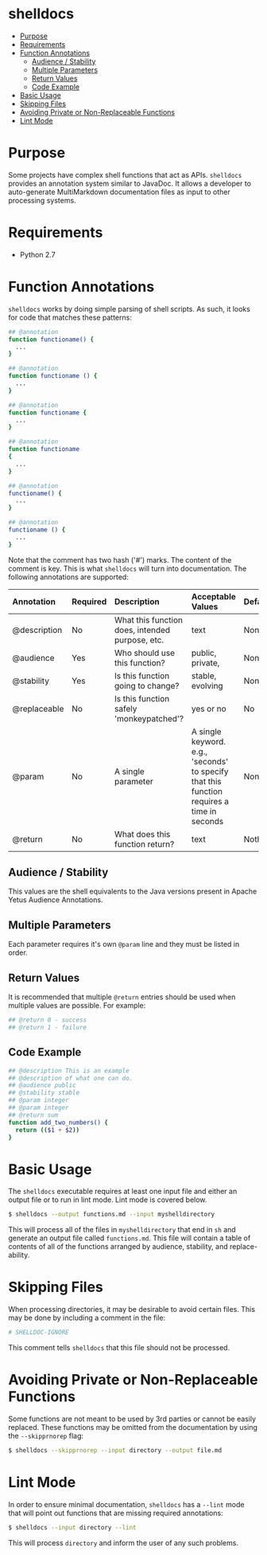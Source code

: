 <!---
  Licensed to the Apache Software Foundation (ASF) under one
  or more contributor license agreements.  See the NOTICE file
  distributed with this work for additional information
  regarding copyright ownership.  The ASF licenses this file
  to you under the Apache License, Version 2.0 (the
  "License"); you may not use this file except in compliance
  with the License.  You may obtain a copy of the License at

    http://www.apache.org/licenses/LICENSE-2.0

  Unless required by applicable law or agreed to in writing,
  software distributed under the License is distributed on an
  "AS IS" BASIS, WITHOUT WARRANTIES OR CONDITIONS OF ANY
  KIND, either express or implied.  See the License for the
  specific language governing permissions and limitations
  under the License.
-->

# shelldocs

<!-- MarkdownTOC levels="1,2" autolink="true" -->

* [Purpose](#purpose)
* [Requirements](#requirements)
* [Function Annotations](#function-annotations)
  * [Audience / Stability](#audience--stability)
  * [Multiple Parameters](#multiple-parameters)
  * [Return Values](#return-values)
  * [Code Example](#code-example)
* [Basic Usage](#basic-usage)
* [Skipping Files](#skipping-files)
* [Avoiding Private or Non-Replaceable Functions](#avoiding-private-or-non-replaceable-functions)
* [Lint Mode](#lint-mode)

<!-- /MarkdownTOC -->

# Purpose

Some projects have complex shell functions that act as APIs. `shelldocs` provides an annotation system similar to JavaDoc. It allows a developer to auto-generate MultiMarkdown documentation files as input to other processing systems.

# Requirements

* Python 2.7

# Function Annotations

`shelldocs` works by doing simple parsing of shell scripts.  As such, it looks for code that matches these patterns:

```bash
## @annotation
function functioname() {
  ...
}
```

```bash
## @annotation
function functioname () {
  ...
}
```

```bash
## @annotation
function functioname {
  ...
}
```

```bash
## @annotation
function functioname
{
  ...
}
```

```bash
## @annotation
functioname() {
  ...
}
```

```bash
## @annotation
functioname () {
  ...
}
```

Note that the comment has two hash ('#') marks.  The content of the comment is key.  This is what `shelldocs` will turn into documentation.  The following annotations are supported:

| Annotation | Required | Description | Acceptable Values | Default |
|:---- |:---- |:--- |:--- |:-- |
| @description | No | What this function does, intended purpose, etc. | text | None |
| @audience | Yes | Who should use this function? | public, private,| None |
| @stability | Yes | Is this function going to change? | stable, evolving | None |
| @replaceable | No | Is this function safely 'monkeypatched'? |  yes or no | No |
| @param | No | A single parameter| A single keyword. e.g., 'seconds' to specify that this function requires a time in seconds | None |
| @return | No | What does this function return? | text | Nothing |

## Audience / Stability

This values are the shell equivalents to the Java versions present in Apache Yetus Audience Annotations.

## Multiple Parameters

Each parameter requires it's own `@param` line and they must be listed in order.

## Return Values

It is recommended that multiple `@return` entries should be used when multiple values are possible.  For example:

```bash
## @return 0 - success
## @return 1 - failure
```

## Code Example

```bash
## @description This is an example
## @description of what one can do.
## @audience public
## @stability stable
## @param integer
## @param integer
## @return sum
function add_two_numbers() {
  return (($1 + $2))
}
```

# Basic Usage

The `shelldocs` executable requires at least one input file and either an output file or to run in lint mode.  Lint mode is covered below.

```bash
$ shelldocs --output functions.md --input myshelldirectory
```

This will process all of the files in `myshelldirectory` that end in `sh` and generate an output file called `functions.md`.  This file will contain a table of contents of all of the functions arranged by audience, stability, and replace-ability.

# Skipping Files

When processing directories, it may be desirable to avoid certain files. This may be done by including a comment in the file:

```bash
# SHELLDOC-IGNORE
```

This comment tells `shelldocs` that this file should not be processed.

# Avoiding Private or Non-Replaceable Functions

Some functions are not meant to be used by 3rd parties or cannot be easily replaced.  These functions may be omitted from the documentation by using the `--skipprnorep` flag:

```bash
$ shelldocs --skipprnorep --input directory --output file.md
```

# Lint Mode

In order to ensure minimal documentation, `shelldocs` has a `--lint` mode that will point out functions that are missing required annotations:

```bash
$ shelldocs --input directory --lint
```

This will process `directory` and inform the user of any such problems.
